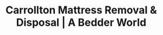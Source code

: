 ---
layout: location.njk
title: "Carrollton Mattress Removal & Disposal | A Bedder World"
description: "Professional mattress removal in Carrollton, Texas. Dallas diversity hub specialists serving family communities, apartment complexes, corporate housing, and DART transit areas. Next-day service "
permalink: "/mattress-removal/texas/dallas/carrollton/"
city: "Carrollton"
state: "Texas"
stateAbbr: "TX"
stateSlug: "texas"
parentMetro: "Dallas"
tier: 2
coordinates: 
  lat: 32.9537
  lng: -96.8903
pricing:
  startingPrice: 125
  single: 125
  queen: 155
  king: 180
  boxSpring: 30
zipCodes: ["75006", "75007", "75010", "75011", "75019", "75056", "75067", "75093", "75287"]
neighborhoods: [
  {
    "name": "Coyote Ridge",
    "zipCodes": ["75007"]
  },
  {
    "name": "Country Place",
    "zipCodes": ["75010"]
  },
  {
    "name": "Estates of Indian Creek",
    "zipCodes": ["75006"]
  },
  {
    "name": "Homestead at Carrollton",
    "zipCodes": ["75007"]
  },
  {
    "name": "The Highlands",
    "zipCodes": ["75010"]
  },
  {
    "name": "Frankford Estates",
    "zipCodes": ["75007"]
  },
  {
    "name": "Oak Hills",
    "zipCodes": ["75006"]
  },
  {
    "name": "Castle Hills",
    "zipCodes": ["75007"]
  },
  {
    "name": "Hamilton Park",
    "zipCodes": ["75010"]
  },
  {
    "name": "Indian Creek",
    "zipCodes": ["75006"]
  },
  {
    "name": "Downtown Carrollton Station Area",
    "zipCodes": ["75006"]
  },
  {
    "name": "Austin Ranch Business District",
    "zipCodes": ["75007"]
  },
  {
    "name": "Frankford Trade Center",
    "zipCodes": ["75010"]
  },
  {
    "name": "Trinity Mills Industrial",
    "zipCodes": ["75006"]
  },
  {
    "name": "Keystone at Castle Hills",
    "zipCodes": ["75007"]
  }
]
nearbyCities: [
  {
    "name": "Dallas",
    "slug": "dallas",
    "distance": 20,
    "isSuburb": false
  },
  {
    "name": "Allen",
    "slug": "allen",
    "distance": 15,
    "isSuburb": true
  }
]
reviews:
  count: 47
  featured:
    - author: "Maria G."
      rating: 5
      text: "Super easy process! Just put the old mattress out front and they grabbed it next day. No hassle with plastic wrapping or measuring distances from my mailbox."
    - author: "David K."
      rating: 5  
      text: "Quick and professional. They showed up exactly when promised and loaded everything carefully. Worth every penny to skip the city's crazy early morning requirements."
    - author: "Jennifer R."
      rating: 4
      text: "Booked online in like 2 minutes. Crew was respectful of our community and handled the pickup without any drama. Fair price for the convenience."
    - author: "Carlos M."
      rating: 5
      text: "Our kids outgrew the bunk beds and we needed them gone fast. These guys were awesome - called Tuesday, picked up Thursday, done deal."
    - author: "Lisa P."
      rating: 5
      text: "Honestly saved my back! Old mattress was way too heavy for me to drag to the curb. They handled everything and were really nice about it."
    - author: "Robert H."
      rating: 4
      text: "Professional service from start to finish. They confirmed the appointment, showed up on time, and took care of our hardwood floors. Highly recommend."

pageContent:
  heroDescription: "Next-day mattress pickup throughout Carrollton, Texas. Professional removal with flexible scheduling. Over 1 million mattresses recycled nationwide - book online in 60 seconds."

  aboutService: "A Bedder World provides fast, reliable mattress removal throughout Carrollton with professional curbside pickup and guaranteed recycling. Our service handles everything from single mattresses to complete bedroom sets - memory foam, innerspring, hybrid models, box springs, and bed frames. We specialize in serving Carrollton's unique mix of residents, from busy families in neighborhoods like Oak Hills and Homestead to young professionals in Castle Hills apartments and corporate employees relocating through Austin Ranch and Frankford Trade Center areas. Our licensed teams use professional equipment to safely load and transport your items, providing upfront pricing with no hidden fees. We understand the challenges Carrollton residents face with the city's rigid bulk pickup schedule - items must be placed between 6 p.m. and 6:30 a.m., wrapped in plastic, and positioned precisely from utilities and bins. Instead of wrestling with those restrictions, our flexible booking system lets you schedule pickup around your life, whether you're catching the DART Green Line downtown, managing family schedules in master-planned communities like Coyote Ridge, or coordinating corporate housing turnovers. We pick up from curbs throughout all of Carrollton's diverse neighborhoods, handle proper disposal through certified recycling facilities, and provide the reliable service this Tree City USA community expects."

  serviceAreasIntro: "Professional mattress pickup throughout Carrollton's diverse communities, from family neighborhoods to apartment complexes and corporate business districts:"

  regulationsCompliance: "Carrollton residents have access to weekly bulk pickup through city services, but face strict timing requirements with items placed between 6 p.m. the evening before and 6:30 a.m. on collection day, mandatory plastic wrapping for mattresses, and specific placement restrictions regarding distance from bins and utilities. The city's generous weekly service still creates challenges for working residents who struggle with the narrow placement window, apartment dwellers who face physical barriers moving large items, and families who need immediate disposal outside the weekly schedule. Our service eliminates these complications with flexible scheduling that works around professional and family commitments, no plastic wrapping requirements for eco-friendly disposal, pickup from any location including upper floors and difficult access areas, and same-day or next-day availability that doesn't depend on weekly municipal schedules."

  environmentalImpact: "Our Carrollton service diverts 80% of mattress materials from regional landfills through certified North Texas recycling facilities. After serving diverse family communities, apartment complexes, corporate housing, and transit-oriented developments throughout this culturally rich Dallas suburb, we've recycled 3,850 mattresses (154,000 pounds) supporting environmental conservation values that align with the community's 'Tree City USA' designation and sustainability initiatives. This regional processing reduces transportation emissions while creating jobs that serve Carrollton's diverse economy including manufacturing, logistics, technology, and international business. Residents contribute to sustainability programs that reflect the environmental consciousness important to this award-winning community, supporting the conservation values that make Carrollton one of Dallas-Fort Worth's premier diverse and family-friendly suburbs."

  howItWorksScheduling: "Family and professionally-friendly scheduling with easy online booking throughout Carrollton. We coordinate around diverse work schedules, accommodate apartment complex access requirements, work with corporate housing timelines, and provide reliable service that meets this multicultural community's varied needs."

  howItWorksService: "Our team specializes in Carrollton's unique combination of family neighborhoods, high-density apartments, and corporate business districts. We navigate DART Green Line accessibility efficiently, coordinate with apartment complex management protocols, handle gated community access in golf course areas, manage both established single-family neighborhoods and modern mixed-use developments, and provide quality service throughout this diverse Dallas suburb that serves as home to families, young professionals, and corporate employees from around the world."

  howItWorksDisposal: "Licensed transport to certified North Texas recycling facilities where materials support regional sustainability initiatives. Steel springs and foam components contribute to the circular economy while supporting Carrollton's role as a diverse Dallas suburb and 'Tree City USA' community, maintaining the environmental conservation values that connect cultural diversity with environmental responsibility and community sustainability."

  sidebarStats:
    mattressesRemoved: "3850"


faqs:
  - question: "How quickly can you remove my mattress in Carrollton?"
    answer: "We provide next-day pickup throughout Carrollton including Coyote Ridge, Castle Hills, Country Place, Homestead, Oak Hills, downtown DART area, and all apartment complexes and family neighborhoods. Online booking accommodates diverse work schedules and apartment access requirements."
    
  - question: "Do you work with apartment complexes and property management?"
    answer: "Absolutely. We're experienced with Carrollton's numerous apartment complexes including Castle Hills, downtown transit-oriented developments, and mixed-use properties. We handle property management coordination, building access protocols, and the scheduling needs of high-turnover rental communities."
    
  - question: "Can you coordinate with gated communities and HOA neighborhoods?"
    answer: "Yes, we're familiar with Carrollton's gated communities like Coyote Ridge golf course area and established neighborhoods with HOA requirements. We handle community access protocols, vendor registration, and the professional service standards expected in these premium developments."
    
  - question: "What's included in your Carrollton mattress removal service?"
    answer: "Complete Dallas suburb service includes pickup from apartments, single-family homes, corporate housing, flexible scheduling around work and family commitments, coordination with property management and HOA protocols, and eco-friendly disposal through certified North Texas facilities."
    
  - question: "Do you serve both family neighborhoods and apartment complexes?"
    answer: "Definitely. We provide service throughout Carrollton from family-oriented communities like Homestead and Oak Hills to high-density apartment areas like Castle Hills and downtown. Our team understands both family household needs and the fast-paced turnover requirements of rental properties."
    
  - question: "How do you handle Carrollton's DART station areas and transit-oriented development?"
    answer: "We serve the Downtown Carrollton DART Green Line area and surrounding transit-oriented developments, working with commuter-focused housing and mixed-use properties that need flexible scheduling around public transit schedules and urban living requirements."
    
  - question: "Can you work around corporate housing and business district needs?"
    answer: "Yes, we understand Carrollton's corporate presence including Austin Ranch, Frankford Trade Center, and Trinity Mills business areas. Our service accommodates corporate relocations, temporary housing turnovers, and the professional scheduling needs of business district employees."
    
  - question: "What happens to mattresses after pickup in Carrollton?"
    answer: "Mattresses go to certified North Texas recycling facilities where 80% of materials including steel springs, foam, and fabric are separated for reuse. This supports environmental stewardship that aligns with Carrollton's 'Tree City USA' designation, diverse community values, and the sustainability consciousness that makes this Dallas suburb a leader in environmental and cultural responsibility."
---